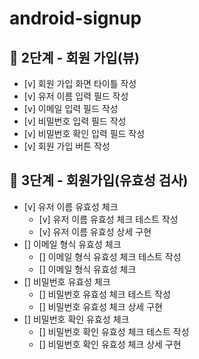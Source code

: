 # android-signup

## :rocket: 2단계 - 회원 가입(뷰)
- [v] 회원 가입 화면 타이틀 작성
- [v] 유저 이름 입력 필드 작성
- [v] 이메일 입력 필드 작성
- [v] 비밀번호 입력 필드 작성
- [v] 비밀번호 확인 입력 필드 작성
- [v] 회원 가입 버튼 작성

## :rocket: 3단계 - 회원가입(유효성 검사)
- [v] 유저 이름 유효성 체크
  - [v] 유저 이름 유효성 체크 테스트 작성
  - [v] 유저 이름 유효성 상세 구현
- [] 이메일 형식 유효성 체크
  - [] 이메일 형식 유효성 체크 테스트 작성
  - [] 이메일 형식 유효성 체크
- [] 비밀번호 유효성 체크
  - [] 비밀번호 유효성 체크 테스트 작성
  - [] 비밀번호 유효성 체크 상세 구현
- [] 비밀번호 확인 유효성 체크
  - [] 비밀번호 확인 유효성 체크 테스트 작성
  - [] 비밀번호 확인 유효성 체크 상세 구현
